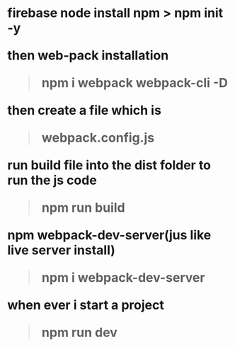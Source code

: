 <h1> firebase node install npm
> npm init -y

then web-pack installation
> npm i webpack webpack-cli -D

then create a file which is
> webpack.config.js

run build file into the dist folder to run the js code
> npm run build

npm webpack-dev-server(jus like live server install)
> npm i webpack-dev-server 

when ever i start a project 
> npm run dev
</h1>
